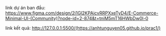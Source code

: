 link dự án ban đầu: https://www.figma.com/design/2i1Gl2KPAicvRRPXxeTyD4/E-Commerce-Minimal-UI-(Community)?node-id=2-874&t=tniM5mT16HWbDw0l-0

link kết quả: http://127.0.0.1:5500/(https://anhtunguyen05.github.io/prac1/)
